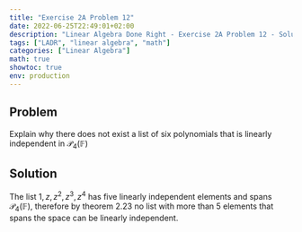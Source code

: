 ```yaml
---
title: "Exercise 2A Problem 12"
date: 2022-06-25T22:49:01+02:00
description: "Linear Algebra Done Right - Exercise 2A Problem 12 - Solution"
tags: ["LADR", "linear algebra", "math"]
categories: ["Linear Algebra"]
math: true
showtoc: true
env: production
---
```


## Problem
Explain why there does not exist a list of six polynomials that is linearly independent in $\mathcal{P}_4(\mathbb{F})$

## Solution
The list $1,z,z^2,z^3,z^4$ has five linearly independent elements and spans $\mathcal{P}_4(\mathbb{F})$, therefore by theorem $2.23$ no list with more than 5 elements that spans the space can be linearly independent.








